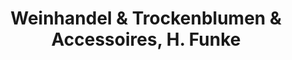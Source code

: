---
title: "Weinhandel & Trockenblumen & Accessoires, H. Funke"
url: /dessau-rosslau/weinhandel-und-trockenblumen-und-accessoires-h-funke/
shop: Getränke
---